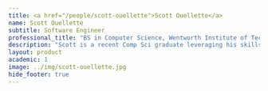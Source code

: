 ```yaml
---
title: <a href="/people/scott-ouellette">Scott Ouellette</a>
name: Scott Ouellette
subtitle: Software Engineer
professional_title: "BS in Computer Science, Wentworth Institute of Technology, Software Developer (2015-2019)"  # Joined professional titles
description: "Scott is a recent Comp Sci graduate leveraging his skills to help out the Refinery Team, among other things."
layout: product
academic: 1
image: ../img/scott-ouellette.jpg
hide_footer: true
---
```

